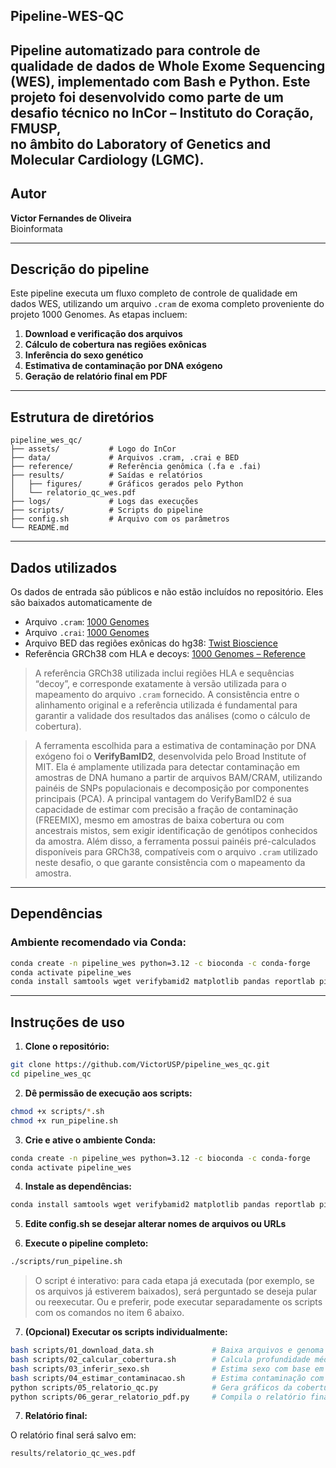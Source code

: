 ## Pipeline-WES-QC

Pipeline automatizado para controle de qualidade de dados de Whole Exome Sequencing (WES), implementado com Bash e Python. 
Este projeto foi desenvolvido como parte de um desafio técnico no InCor – Instituto do Coração, FMUSP,  
no âmbito do Laboratory of Genetics and Molecular Cardiology (LGMC).
---

## Autor

**Victor Fernandes de Oliveira**  
Bioinformata

---

## Descrição do pipeline

Este pipeline executa um fluxo completo de controle de qualidade em dados WES, utilizando um arquivo `.cram` de exoma completo proveniente do projeto 1000 Genomes. As etapas incluem:

1. **Download e verificação dos arquivos**  
2. **Cálculo de cobertura nas regiões exônicas**  
3. **Inferência do sexo genético**  
4. **Estimativa de contaminação por DNA exógeno**  
5. **Geração de relatório final em PDF**

---

## Estrutura de diretórios

```
pipeline_wes_qc/
├── assets/           # Logo do InCor
├── data/             # Arquivos .cram, .crai e BED
├── reference/        # Referência genômica (.fa e .fai)
├── results/          # Saídas e relatórios
│   ├── figures/      # Gráficos gerados pelo Python
│   └── relatorio_qc_wes.pdf
├── logs/             # Logs das execuções
├── scripts/          # Scripts do pipeline
├── config.sh         # Arquivo com os parâmetros
└── README.md
```

---

## Dados utilizados
Os dados de entrada são públicos e não estão incluídos no repositório. Eles são baixados automaticamente de

- Arquivo `.cram`: [1000 Genomes](https://ftp.1000genomes.ebi.ac.uk/vol1/ftp/data_collections/1000_genomes_project/data/CEU/NA06994/exome_alignment/NA06994.alt_bwamem_GRCh38DH.20150826.CEU.exome.cram)
- Arquivo `.crai`: [1000 Genomes](https://ftp.1000genomes.ebi.ac.uk/vol1/ftp/data_collections/1000_genomes_project/data/CEU/NA06994/exome_alignment/NA06994.alt_bwamem_GRCh38DH.20150826.CEU.exome.cram.crai)
- Arquivo BED das regiões exônicas do hg38: [Twist Bioscience](https://www.twistbioscience.com/sites/default/files/resources/2022-12/hg38_exome_v2.0.2_targets_sorted_validated.re_annotated.bed)
- Referência GRCh38 com HLA e decoys: [1000 Genomes – Reference](https://ftp.1000genomes.ebi.ac.uk/vol1/ftp/technical/reference/GRCh38_reference_genome)

> A referência GRCh38 utilizada inclui regiões HLA e sequências “decoy”, e corresponde exatamente à versão utilizada para o mapeamento do arquivo `.cram` fornecido. A consistência entre o alinhamento original e a referência utilizada é fundamental para garantir a validade dos resultados das análises (como o cálculo de cobertura).


> A ferramenta escolhida para a estimativa de contaminação por DNA exógeno foi o **VerifyBamID2**, desenvolvida pelo Broad Institute of MIT. Ela é amplamente utilizada para detectar contaminação em amostras de DNA humano a partir de arquivos BAM/CRAM, utilizando painéis de SNPs populacionais e decomposição por componentes principais (PCA). A principal vantagem do VerifyBamID2 é sua capacidade de estimar com precisão a fração de contaminação (FREEMIX), mesmo em amostras de baixa cobertura ou com ancestrais mistos, sem exigir identificação de genótipos conhecidos da amostra. Além disso, a ferramenta possui painéis pré-calculados disponíveis para GRCh38, compatíveis com o arquivo `.cram` utilizado neste desafio, o que garante consistência com o mapeamento da amostra.

---

## Dependências

### Ambiente recomendado via Conda:

```bash
conda create -n pipeline_wes python=3.12 -c bioconda -c conda-forge
conda activate pipeline_wes
conda install samtools wget verifybamid2 matplotlib pandas reportlab pillow seaborn -c bioconda -c conda-forge

```
---

## Instruções de uso

1. **Clone o repositório:**

```bash
git clone https://github.com/VictorUSP/pipeline_wes_qc.git
cd pipeline_wes_qc
```
2. **Dê permissão de execução aos scripts:**

```bash
chmod +x scripts/*.sh
chmod +x run_pipeline.sh

```

3. **Crie e ative o ambiente Conda:**

```bash
conda create -n pipeline_wes python=3.12 -c bioconda -c conda-forge
conda activate pipeline_wes
```

4. **Instale as dependências:**

```bash
conda install samtools wget verifybamid2 matplotlib pandas reportlab pillow seaborn -c bioconda -c conda-forge
```

5. **Edite config.sh se desejar alterar nomes de arquivos ou URLs**

6. **Execute o pipeline completo:**

```bash
./scripts/run_pipeline.sh
```
> O script é interativo: para cada etapa já executada (por exemplo, se os arquivos já estiverem baixados), será perguntado se deseja pular ou reexecutar. Ou e preferir, pode executar separadamente os scripts com os comandos no item 6 abaixo.


7. **(Opcional) Executar os scripts individualmente:**

```bash
bash scripts/01_download_data.sh             # Baixa arquivos e genoma de referência
bash scripts/02_calcular_cobertura.sh        # Calcula profundidade média e cobertura ≥10x/30x
bash scripts/03_inferir_sexo.sh              # Estima sexo com base em X/Y
bash scripts/04_estimar_contaminacao.sh      # Estima contaminação com VerifyBamID2
python scripts/05_relatorio_qc.py            # Gera gráficos da cobertura
python scripts/06_gerar_relatorio_pdf.py     # Compila o relatório final em PDF

```

7. **Relatório final:**

O relatório final será salvo em:

```bash
results/relatorio_qc_wes.pdf
```


